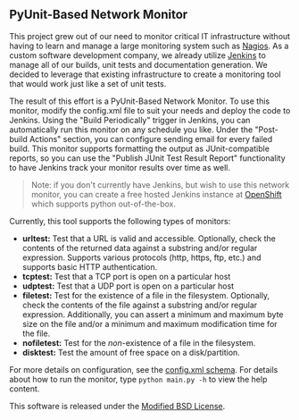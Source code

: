 PyUnit-Based Network Monitor
----------------------------

This project grew out of our need to monitor critical IT infrastructure without
having to learn and manage a large monitoring system such as
[Nagios](http://www.nagios.org).  As a custom software development company, we
already utilize [Jenkins](http://jenkins-ci.org) to manage all of our builds, 
unit tests and documentation generation.  We decided to leverage that existing
infrastructure to create a monitoring tool that would work just like a set of 
unit tests.

The result of this effort is a PyUnit-Based Network Monitor.  To use this
monitor, modify the config.xml file to suit your needs and deploy the code to
Jenkins.  Using the "Build Periodically" trigger in Jenkins, you can
automatically run this monitor on any schedule you like.  Under the "Post-build
Actions" section, you can configure sending email for every failed build.  This
monitor supports formatting the output as JUnit-compatible reports, so you can
use the "Publish JUnit Test Result Report" functionality to have Jenkins track
your monitor results over time as well.

> Note: if you don't currently have Jenkins, but wish to use this network
> monitor, you can create a free hosted Jenkins instance at
> [OpenShift](https://openshift.redhat.com/app/) which supports python
> out-of-the-box.

Currently, this tool supports the following types of monitors:
* **urltest:** Test that a URL is valid and accessible.  Optionally, check the
  contents of the returned data against a substring and/or regular expression. 
  Supports various protocols (http, https, ftp, etc.) and supports basic HTTP
  authentication.
* **tcptest:** Test that a TCP port is open on a particular host
* **udptest:** Test that a UDP port is open on a particular host
* **filetest:** Test for the existence of a file in the filesystem.
  Optionally, check the contents of the file against a substring and/or regular 
  expression.  Additionally, you can assert a minimum and maximum byte size 
  on the file and/or a minimum and maximum modification time for the file.
* **nofiletest:** Test for the *non*-existence of a file in the filesystem.
* **disktest:** Test the amount of free space on a disk/partition.

For more details on configuration, see the 
[config.xml schema](/blob/master/lib/config.xsd).  For details about how to
run the monitor, type `python main.py -h` to view the help content.

This software is released under the [Modified BSD License](http://en.wikipedia.org/wiki/BSD_licenses).
